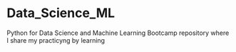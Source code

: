 # Data_Science_ML
 Python for Data Science and Machine Learning Bootcamp repository where I share my practicyng by learning 
